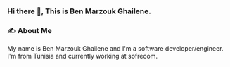 ### Hi there 👋, This is Ben Marzouk Ghailene.

<!--
**ghailen/ghailen** is a ✨ _special_ ✨ repository because its `README.md` (this file) appears on your GitHub profile.

Here are some ideas to get you started:

- 🔭 I’m currently working on ...
- 🌱 I’m currently learning ...
- 👯 I’m looking to collaborate on ...
- 🤔 I’m looking for help with ...
- 💬 Ask me about ...
- 📫 How to reach me: ...
- 😄 Pronouns: ...
- ⚡ Fun fact: ...
-->

### ✍ About Me 

My name is Ben Marzouk Ghailene and I'm a software developer/engineer. I'm from Tunisia and currently working at sofrecom.
